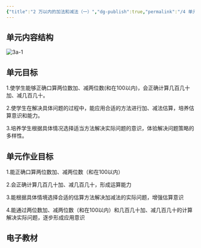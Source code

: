 ```yaml
---
{"title":"2 万以内的加法和减法（一）","dg-publish":true,"permalink":"/4 单元教学/3A 三上/2 万以内的加法和减法（一）/","dgPassFrontmatter":true,"noteIcon":""}
---
```



## 单元内容结构

![3a-1](https://r2.edui123.com/2023/05/3a-1.png)

## 单元目标

1.使学生能够正确口算两位数加、减两位数(和在100以内)，会正确计算几百几十加、减几百几十。

2.使学生在解决具体问题的过程中，能应用合适的方法进行加、减法估算，培养估算意识和能力。

3.培养学生根据具体情况选择适当方法解决实际问题的意识，体验解决问题策略的多样性。

## 单元作业目标

1.能正确口算两位数加、减两位数（和在100以内）

2.会正确计算几百几十加、减几百几十，形成运算能力

3.能根据具体情境选择合适的估算方法解决加减法的实际问题，增强估算意识

4.能通过两位数加、减两位数（和在100以内）和几百几十加、减几百几十的计算解决实际问题，逐步形成应用意识

## 电子教材


